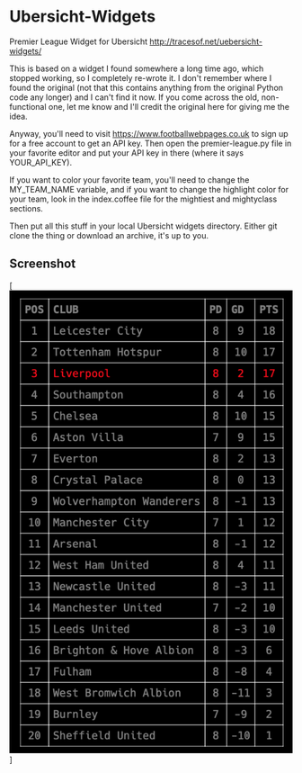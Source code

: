 # Ubersicht-Widgets

Premier League Widget for Ubersicht http://tracesof.net/uebersicht-widgets/

This is based on a widget I found somewhere a long time ago, which stopped working, so I completely re-wrote it. I don't remember where I found the original (not that this contains anything from the original Python code any longer) and I can't find it now. If you come across the old, non-functional one, let me know and I'll credit the original here for giving me the idea.

Anyway, you'll need to visit https://www.footballwebpages.co.uk to sign up for a free account to get an API key. Then open the premier-league.py file in your favorite editor and put your API key in there (where it says YOUR_API_KEY).

If you want to color your favorite team, you'll need to change the MY_TEAM_NAME variable, and if you want to change the highlight color for your team, look in the index.coffee file for the mightiest and mightyclass sections.

Then put all this stuff in your local Ubersicht widgets directory. Either git clone the thing or download an archive, it's up to you.

## Screenshot

[![Screenshot](screenshots/screenshot.png)]
